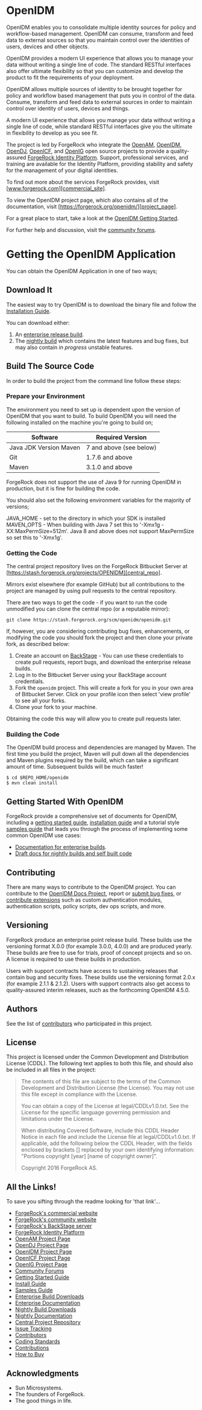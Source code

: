# OpenIDM

OpenIDM enables you to consolidate multiple identity sources for policy and workflow-based management. OpenIDM can 
consume, transform and feed data to external sources so that you maintain control over the identities of users, 
devices and other objects.

OpenIDM provides a modern UI experience that allows you to manage your data without writing a single line of code. The 
standard RESTful interfaces also offer ultimate flexibility so that you can customize and develop the product to fit the
requirements of your deployment.

OpenIDM allows multiple sources of identity to be brought together for policy and workflow based management that puts 
you in control of the data. Consume, transform and feed data to external sources in order to maintain control over 
identity of users, devices and things.

A modern UI experience that allows you manage your data without writing a single line of code, while standard RESTful 
interfaces give you the ultimate in flexibility to develop as you see fit. 

The project is led by ForgeRock who integrate the [OpenAM][openam_project_page], [OpenIDM][project_page], 
[OpenDJ][opendj_project_page], [OpenICF][openicf_project_page], and [OpenIG][openig_project_page] open source projects 
to provide a quality-assured [ForgeRock Identity Platform][identity_platform]. Support, professional services, and 
training are available for the Identity Platform, providing stability and safety for the management of your digital 
identities. 

To find out more about the services ForgeRock provides, visit [www.forgerock.com][commercial_site].

To view the OpenIDM project page, which also contains all of the documentation, visit
 [https://forgerock.org/openidm/][project_page]. 

For a great place to start, take a look at the [OpenIDM Getting Started][getting_started_guide].

For further help and discussion, visit the [community forums][community_forum].

# Getting the OpenIDM Application

You can obtain the OpenIDM Application in one of two ways;

## Download It 

The easiest way to try OpenIDM is to download the binary file and follow the [Installation Guide][install_guide]. 

You can download either:

1. An [enterprise release build][enterprise_builds].
2. The [nightly build][nightly_builds] which contains the latest features and bug fixes, but may also contain 
_in progress_ unstable features.

## Build The Source Code

In order to build the project from the command line follow these steps:

### Prepare your Environment
The environment you need to set up is dependent upon the version of OpenIDM that you want to build. To build OpenIDM you
will need the following installed on the machine you're going to build on;

Software               | Required Version
---------------------- | ----------------
Java JDK Version	Maven  | 7 and above (see below)
Git                    | 1.7.6 and above
Maven                  | 3.1.0 and above

ForgeRock does not support the use of Java 9 for running OpenIDM in production, but it is fine for building the code.

You should also set the following environment variables for the majority of versions;

JAVA_HOME - set to the directory in which your SDK is installed  
MAVEN_OPTS  - When building with Java 7 set this to '-Xmx1g -XX:MaxPermSize=512m'. Java 8 and above does not support 
MaxPermSize so set this to '-Xmx1g'.

### Getting the Code

The central project repository lives on the ForgeRock Bitbucket Server at 
[https://stash.forgerock.org/projects/OPENIDM][central_repo].

Mirrors exist elsewhere (for example GitHub) but all contributions to the project are managed by using pull requests 
to the central repository.

There are two ways to get the code - if you want to run the code unmodified you can clone the central repo (or a 
reputable mirror):

```
git clone https://stash.forgerock.org/scm/openidm/openidm.git
```

If, however, you are considering contributing bug fixes, enhancements, or modifying the code you should fork the project
 and then clone your private fork, as described below:

1. Create an account on [BackStage][backstage] - You can use these credentials to create pull requests, report bugs,
 and download the enterprise release builds.
2. Log in to the Bitbucket Server using your BackStage account credentials. 
3. Fork the `openidm` project. This will create a fork for you in your own area of Bitbucket Server. Click on your
 profile icon then select 'view profile' to see all your forks. 
4. Clone your fork to your machine.

Obtaining the code this way will allow you to create pull requests later. 

### Building the Code

The OpenIDM build process and dependencies are managed by Maven. The first time you build the project, Maven will pull 
down all the dependencies and Maven plugins required by the build, which can take a significant amount of time. 
Subsequent builds will be much faster!

```
$ cd $REPO_HOME/openidm
$ mvn clean install
```

## Getting Started With OpenIDM

ForgeRock provide a comprehensive set of documents for OpenIDM, including a 
[getting started guide][getting_started_guide], [installation guide][install_guide] and a tutorial style 
[samples guide][samples_guide] that leads you through the process of implementing some common OpenIDM use cases:

- [Documentation for enterprise builds][enterprise_docs].
- [Draft docs for nightly builds and self built code][nightly_docs]



## Contributing

There are many ways to contribute to the OpenIDM project. You can contribute to the [OpenIDM Docs Project][docs_project], 
report or [submit bug fixes][issue_tracking], or [contribute extensions][contribute] such as custom authentication 
modules, authentication scripts, policy scripts, dev ops scripts, and more.

## Versioning

ForgeRock produce an enterprise point release build. These builds use the versioning format X.0.0 (for example 3.0.0, 
4.0.0) and are produced yearly. These builds are free to use for trials, proof of concept projects and so on. A license
 is required to use these builds in production.

Users with support contracts have access to sustaining releases that contain bug and security fixes. These builds use 
the versioning format 2.0.x (for example 2.1.1 & 2.1.2). Users with support contracts also get access to 
quality-assured interim releases, such as the forthcoming OpenIDM 4.5.0. 

## Authors

See the list of [contributors][contributors] who participated in this project.

## License

This project is licensed under the Common Development and Distribution License (CDDL). The following text applies to 
both this file, and should also be included in all files in the project:

> The contents of this file are subject to the terms of the Common Development and  Distribution License (the License). 
> You may not use this file except in compliance with the License.  
>   
> You can obtain a copy of the License at legal/CDDLv1.0.txt. See the License for the specific language governing 
> permission and limitations under the License.  
>  
> When distributing Covered Software, include this CDDL Header Notice in each file and include the License file at 
> legal/CDDLv1.0.txt. If applicable, add the following below the CDDL Header, with the fields enclosed by brackets [] 
> replaced by your own identifying information: "Portions copyright [year] [name of copyright owner]".  
>   
> Copyright 2016 ForgeRock AS.    

## All the Links!
To save you sifting through the readme looking for 'that link'...

- [ForgeRock's commercial website][commercial_site]
- [ForgeRock's community website][community_site]
- [ForgeRock's BackStage server][backstage] 
- [ForgeRock Identity Platform][identity_platform]
- [OpenAM Project Page][openam_project_page]
- [OpenDJ Project Page][opendj_project_page]
- [OpenIDM Project Page][project_page]
- [OpenICF Project Page][openicf_project_page]
- [OpenIG Project Page][openig_project_page]
- [Community Forums][community_forum]
- [Getting Started Guide][getting_started_guide]
- [Install Guide][install_guide]
- [Samples Guide][samples_guide]
- [Enterprise Build Downloads][enterprise_builds]
- [Enterprise Documentation][enterprise_docs]
- [Nightly Build Downloads][nightly_builds]
- [Nightly Documentation][nightly_docs]
- [Central Project Repository][central_repo]
- [Issue Tracking][issue_tracking]
- [Contributors][contributors]
- [Coding Standards][coding_standards]
- [Contributions][contribute]
- [How to Buy][how_to_buy]

[commercial_site]: https://www.forgerock.com
[community_site]: https://www.forgerock.org
[backstage]: https://backstage.forgerock.com
[identity_platform]: https://www.forgerock.com/platform/
[openam_project_page]: https://forgerock.org/openam/
[opendj_project_page]: https://forgerock.org/opendj/
[openig_project_page]: https://forgerock.org/openig/
[project_page]: https://forgerock.org/openidm/
[openicf_project_page]: https://forgerock.org/openicf/
[community_forum]: https://forgerock.org/forum/fr-projects/openidm/
[install_guide]: https://forgerock.org/openidm/doc/bootstrap/install-guide/index.html
[getting_started_guide]: https://backstage.forgerock.com/#!/docs/openidm/4/getting-started
[samples_guide]: https://forgerock.org/openidm/doc/bootstrap/samples-guide/index.html
[enterprise_builds]: https://backstage.forgerock.com/#!/downloads/OpenIDM/OpenIDM%20Enterprise#browse
[enterprise_docs]: https://backstage.forgerock.com/#!/docs/openidm
[nightly_builds]: https://forgerock.org/downloads/openidm-builds/
[nightly_docs]: https://forgerock.org/documentation/openidm/
[central_repo]: https://stash.forgerock.org/projects/OPENIDM/repos/openidm/browse
[issue_tracking]: https://bugster.forgerock.org/jira/browse/OPENIDM/?selectedTab=com.atlassian.jira.jira-projects-plugin:summary-panel
[docs_project]: https://stash.forgerock.org/projects/OPENIDM/repos/openidm-docs/browse
[contributors]: https://stash.forgerock.org/plugins/servlet/graphs?graph=contributors&projectKey=OPENIDM&repoSlug=openidm&refId=all-branches&type=c&group=weeks
[coding_standards]: https://wikis.forgerock.org/confluence/display/devcom/Coding+Style+and+Guidelines
[how_to_buy]: https://www.forgerock.com/platform/how-buy/
[contribute]: https://forgerock.org/projects/contribute/

## Acknowledgments

* Sun Microsystems.
* The founders of ForgeRock.
* The good things in life.